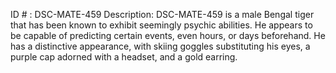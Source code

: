 ID # : DSC-MATE-459
Description: DSC-MATE-459 is a male Bengal tiger that has been known to exhibit seemingly psychic abilities. He appears to be capable of predicting certain events, even hours, or days beforehand. He has a distinctive appearance, with skiing goggles substituting his eyes, a purple cap adorned with a headset, and a gold earring.